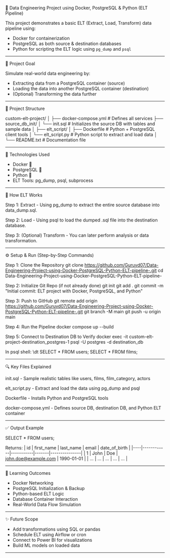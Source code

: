 
🚀 Data Engineering Project using Docker, PostgreSQL & Python (ELT Pipeline)

This project demonstrates a basic ELT (Extract, Load, Transform) data pipeline using:

- Docker for containerization
- PostgreSQL as both source & destination databases
- Python for scripting the ELT logic using `pg_dump` and `psql`

--------------------------------------------------

🧠 Project Goal

Simulate real-world data engineering by:
- Extracting data from a PostgreSQL container (source)
- Loading the data into another PostgreSQL container (destination)
- (Optional) Transforming the data further

--------------------------------------------------

📂 Project Structure

custom-elt-project/
│
├── docker-compose.yml               # Defines all services
├── source_db_init/
│   └── init.sql                     # Initializes the source DB with tables and sample data
│
├── elt_script/
│   ├── Dockerfile                   # Python + PostgreSQL client tools
│   └── elt_script.py                # Python script to extract and load data
│
└── README.txt                       # Documentation file

--------------------------------------------------

🔗 Technologies Used

- Docker 🐳
- PostgreSQL 🐘
- Python 🐍
- ELT Tools: pg_dump, psql, subprocess

--------------------------------------------------

🧱 How ELT Works

Step 1: Extract - Using pg_dump to extract the entire source database into data_dump.sql.

Step 2: Load - Using psql to load the dumped .sql file into the destination database.

Step 3: (Optional) Transform - You can later perform analysis or data transformation.

--------------------------------------------------

⚙️ Setup & Run (Step-by-Step Commands)

Step 1: Clone the Repository
    git clone https://github.com/Guruvd07/Data-Engineering-Project-using-Docker-PostgreSQL-Python-ELT-pipeline-.git
    cd Data-Engineering-Project-using-Docker-PostgreSQL-Python-ELT-pipeline-

Step 2: Initialize Git Repo (if not already done)
    git init
    git add .
    git commit -m "Initial commit: ELT project with Docker, PostgreSQL, and Python"

Step 3: Push to GitHub
    git remote add origin https://github.com/Guruvd07/Data-Engineering-Project-using-Docker-PostgreSQL-Python-ELT-pipeline-.git
    git branch -M main
    git push -u origin main

Step 4: Run the Pipeline
    docker compose up --build

Step 5: Connect to Destination DB to Verify
    docker exec -it custom-elt-project-destination_postgres-1 psql -U postgres -d destination_db

In psql shell:
    \dt
    SELECT * FROM users;
    SELECT * FROM films;

--------------------------------------------------

🔍 Key Files Explained

init.sql - Sample realistic tables like users, films, film_category, actors

elt_script.py - Extract and load the data using pg_dump and psql

Dockerfile - Installs Python and PostgreSQL tools

docker-compose.yml - Defines source DB, destination DB, and Python ELT container

--------------------------------------------------

✅ Output Example

SELECT * FROM users;

Returns:
| id | first_name | last_name | email | date_of_birth |
|----|------------|-----------|-------|---------------|
| 1  | John       | Doe       | john.doe@example.com | 1990-01-01 |
| ... | ...        | ...       | ...   | ...           |

--------------------------------------------------

🎯 Learning Outcomes

- Docker Networking
- PostgreSQL Initialization & Backup
- Python-based ELT Logic
- Database Container Interaction
- Real-World Data Flow Simulation

--------------------------------------------------

✨ Future Scope

- Add transformations using SQL or pandas
- Schedule ELT using Airflow or cron
- Connect to Power BI for visualizations
- Build ML models on loaded data

--------------------------------------------------

